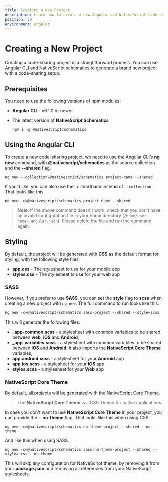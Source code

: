 ```yaml
---
title: Creating a New Project
description: Learn how to create a new Angular and NativeScript code-sharing project
position: 20
environment: angular
---
```


# Creating a New Project

Creating a code-sharing project is a straightforward process. You can use Angular CLI and NativeScript schematics to generate a brand new project with a code-sharing setup.

## Prerequisites

You need to use the following versions of npm modules:

* **Angular CLI** - v6.1.0 or newer
* The latest version of **NativeScript Schematics**

  ``` Shell
  npm i -g @nativescript/schematics
  ```

## Using the Angular CLI

To create a new code-sharing project, we need to use the Angular CLI’s **ng new** command, with **@nativescript/schematics** as the source collection and the **--shared** flag.

``` Shell
ng new --collection=@nativescript/schematics project-name --shared
```

If you’d like, you can also use the `-c` shorthand instead of `--collection`. That looks like this.

``` Shell
ng new -c=@nativescript/schematics project-name --shared
```

> **Note**: If the above command doesn't work, check that you don't have an invalid configuration file in your home directory (`/home/user-name/.angular.json`). Please delete the file and run the command again.

## Styling

By default, the project will be generated with **CSS** as the default format for styling, with the following style files:

* **app.css** - The stylesheet to use for your mobile app
* **styles.css** - The stylesheet to use for your web app

### SASS

However, if you prefer to use **SASS**, you can set the **style** flag to **scss** when creating a new project with `ng new`. The full command to run looks like this.

``` Shell
ng new -c=@nativescript/schematics sass-project --shared --style=scss
```

This will generate the following files:

* **_app-common.scss** - a stylesheet with common variables to be shared between **web**, **iOS** and **Android**,
* **_app-variables.scss** - a stylesheet with common variables to be shared between **iOS** and **Android**. It also imports the **NativeScript Core Theme** variables,
* **app.android.scss** - a stylesheet for your **Android** app
* **app.ios.scss** - a stylesheet for your **iOS** app
* **styles.scss** - a stylesheet for your **Web** app

### NativeScript Core Theme

By default, all projects will be generated with the [NativeScript Core Theme](../ui/theme).

> The **NativeScript Core Theme** is a CSS Theme for native applications.

In case you don't want to use **NativeScript Core Theme** in your project, you can provide the **--no-theme** flag. That looks like this when using CSS.

``` Shell
ng new -c=@nativescript/schematics no-theme-project --shared --no-theme
```

And like this when using SASS.

``` Shell
ng new -c=@nativescript/schematics sass-no-theme-project --shared --style=scss --no-theme
```

This will skip any configuration for NativeScript theme, by removing it from your **package.json** and removing all references from your NativeScript stylesheets.
